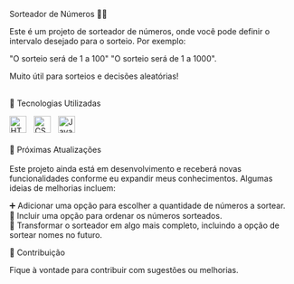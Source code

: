 Sorteador de Números 🎲✨

Este é um projeto de sorteador de números, onde você pode definir o intervalo desejado para o sorteio. Por exemplo:

"O sorteio será de 1 a 100"
"O sorteio será de 1 a 1000".

Muito útil para sorteios e decisões aleatórias! <br><br>

🚀 Tecnologias Utilizadas

<img 
    align="left" 
    alt="HTML"
    title="HTML" 
    width="30px" 
    style="padding-right: 10px;" 
    src="https://cdn.jsdelivr.net/gh/devicons/devicon@latest/icons/html5/html5-original.svg" 
/>

<img 
    align="left" 
    alt="CSS" 
    title="CSS"
    width="30px" 
    style="padding-right: 10px;" 
    src="https://cdn.jsdelivr.net/gh/devicons/devicon@latest/icons/css3/css3-original.svg" 
/>

<img 
    align="left" 
    alt="JavaScript" 
    title="JavaScript"
    width="30px" 
    style="padding-right: 10px;" 
    src="https://cdn.jsdelivr.net/gh/devicons/devicon@latest/icons/javascript/javascript-original.svg" 
/>
<br><br><br>
🔄 Próximas Atualizações <br><br>
Este projeto ainda está em desenvolvimento e receberá novas funcionalidades conforme eu expandir meus conhecimentos. Algumas ideias de melhorias incluem:

➕ Adicionar uma opção para escolher a quantidade de números a sortear.<br>
🔢 Incluir uma opção para ordenar os números sorteados.<br>
👥 Transformar o sorteador em algo mais completo, incluindo a opção de sortear nomes no futuro.<br>

🤝 Contribuição

Fique à vontade para contribuir com sugestões ou melhorias.
